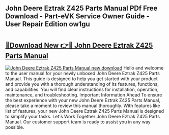 ## John Deere Eztrak Z425 Parts Manual PDf Free Download - Part-eVK Service Owner Guide - User Repair Edition ow1gu

# <h2><a href="http://bc96260.oget.top/?id=John+Deere+Eztrak+Z425+Parts+Manual">🔗Download New 👉🔴 John Deere Eztrak Z425 Parts Manual</a></h2>

[![John Deere Eztrak Z425 Parts Manual new download](https://i.imgur.com/5g1atiW.png)](http://bc96260.oget.top/?id=John+Deere+Eztrak+Z425+Parts+Manual)
Hello and welcome to the user manual for your newly unboxed John Deere Eztrak Z425 Parts Manual. This guide is designed to help you get started with your product and provide you with a thorough understanding of its features, functions, and capabilities. You will find clear instructions for installation, operation, maintenance, and troubleshooting. Important Information Ahead To ensure the best experience with your new John Deere Eztrak Z425 Parts Manual, please take a moment to review this manual thoroughly. With features like list of features, your new John Deere Eztrak Z425 Parts Manual is designed to simplify your tasks. Let's Work Together John Deere Eztrak Z425 Parts Manual. Our customer support team is ready to assist you in any way possible.
